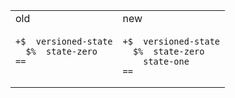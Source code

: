 <table>
<tr>
<td> old </td> <td> new </td>
</tr>
<tr>
<td>
  
  ```
  +$  versioned-state
    $%  state-zero
  ==
    
  ```
  
  </td>
<td>

```
+$  versioned-state
  $%  state-zero
    state-one
==
```

</td>
</tr>
</table>
